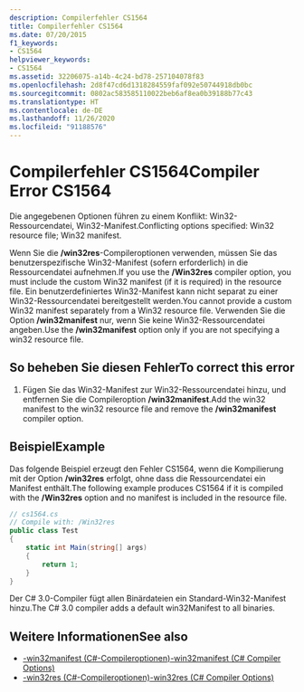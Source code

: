 ```yaml
---
description: Compilerfehler CS1564
title: Compilerfehler CS1564
ms.date: 07/20/2015
f1_keywords:
- CS1564
helpviewer_keywords:
- CS1564
ms.assetid: 32206075-a14b-4c24-bd78-257104078f83
ms.openlocfilehash: 2d8f47cd6d1318284559faf092e50744918db0bc
ms.sourcegitcommit: 0802ac583585110022beb6af8ea0b39188b77c43
ms.translationtype: HT
ms.contentlocale: de-DE
ms.lasthandoff: 11/26/2020
ms.locfileid: "91188576"
---
```

# <a name="compiler-error-cs1564"></a><span data-ttu-id="13a14-103">Compilerfehler CS1564</span><span class="sxs-lookup"><span data-stu-id="13a14-103">Compiler Error CS1564</span></span>

<span data-ttu-id="13a14-104">Die angegebenen Optionen führen zu einem Konflikt: Win32-Ressourcendatei, Win32-Manifest.</span><span class="sxs-lookup"><span data-stu-id="13a14-104">Conflicting options specified: Win32 resource file; Win32 manifest.</span></span>  
  
 <span data-ttu-id="13a14-105">Wenn Sie die **/win32res**-Compileroptionen verwenden, müssen Sie das benutzerspezifische Win32-Manifest (sofern erforderlich) in die Ressourcendatei aufnehmen.</span><span class="sxs-lookup"><span data-stu-id="13a14-105">If you use the **/Win32res** compiler option, you must include the custom Win32 manifest (if it is required) in the resource file.</span></span> <span data-ttu-id="13a14-106">Ein benutzerdefiniertes Win32-Manifest kann nicht separat zu einer Win32-Ressourcendatei bereitgestellt werden.</span><span class="sxs-lookup"><span data-stu-id="13a14-106">You cannot provide a custom Win32 manifest separately from a Win32 resource file.</span></span> <span data-ttu-id="13a14-107">Verwenden Sie die Option **/win32manifest** nur, wenn Sie keine Win32-Ressourcendatei angeben.</span><span class="sxs-lookup"><span data-stu-id="13a14-107">Use the **/win32manifest** option only if you are not specifying a win32 resource file.</span></span>  
  
## <a name="to-correct-this-error"></a><span data-ttu-id="13a14-108">So beheben Sie diesen Fehler</span><span class="sxs-lookup"><span data-stu-id="13a14-108">To correct this error</span></span>  
  
1. <span data-ttu-id="13a14-109">Fügen Sie das Win32-Manifest zur Win32-Ressourcendatei hinzu, und entfernen Sie die Compileroption **/win32manifest**.</span><span class="sxs-lookup"><span data-stu-id="13a14-109">Add the win32 manifest to the win32 resource file and remove the **/win32manifest** compiler option.</span></span>  
  
## <a name="example"></a><span data-ttu-id="13a14-110">Beispiel</span><span class="sxs-lookup"><span data-stu-id="13a14-110">Example</span></span>  

 <span data-ttu-id="13a14-111">Das folgende Beispiel erzeugt den Fehler CS1564, wenn die Kompilierung mit der Option **/win32res** erfolgt, ohne dass die Ressourcendatei ein Manifest enthält.</span><span class="sxs-lookup"><span data-stu-id="13a14-111">The following example produces CS1564 if it is compiled with the **/Win32res** option and no manifest is included in the resource file.</span></span>  
  
```csharp  
// cs1564.cs  
// Compile with: /Win32res  
public class Test  
{  
    static int Main(string[] args)  
    {  
        return 1;  
    }  
}  
```  
  
 <span data-ttu-id="13a14-112">Der C# 3.0-Compiler fügt allen Binärdateien ein Standard-Win32-Manifest hinzu.</span><span class="sxs-lookup"><span data-stu-id="13a14-112">The C# 3.0 compiler adds a default win32Manifest to all binaries.</span></span>  
  
## <a name="see-also"></a><span data-ttu-id="13a14-113">Weitere Informationen</span><span class="sxs-lookup"><span data-stu-id="13a14-113">See also</span></span>

- [<span data-ttu-id="13a14-114">-win32manifest (C#-Compileroptionen)</span><span class="sxs-lookup"><span data-stu-id="13a14-114">-win32manifest (C# Compiler Options)</span></span>](../compiler-options/win32manifest-compiler-option.md)
- [<span data-ttu-id="13a14-115">-win32res (C#-Compileroptionen)</span><span class="sxs-lookup"><span data-stu-id="13a14-115">-win32res (C# Compiler Options)</span></span>](../compiler-options/win32res-compiler-option.md)
